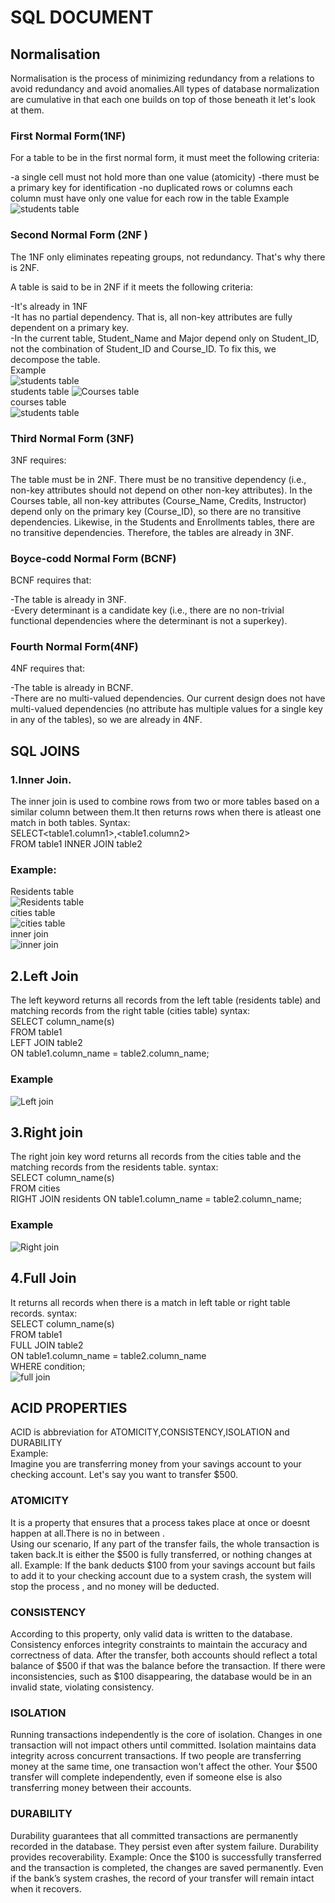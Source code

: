 # SQL DOCUMENT
##  Normalisation
Normalisation is the process of minimizing redundancy from a relations to avoid redundancy and avoid anomalies.All types of database normalization are cumulative in that each one builds on top of those beneath it
  let's look at them.
### First Normal Form(1NF)  
  For a table to be in the first normal form, it must meet the following criteria:

-a single cell must not hold more than one value (atomicity)
-there must be a primary key for identification 
-no duplicated rows or columns
each column must have only one value for each row in the table
Example  
![students table](images/1nf.PNG)
### Second Normal Form (2NF )
The 1NF only eliminates repeating groups, not redundancy. That's why there is 2NF.

A table is said to be in 2NF if it meets the following criteria:  

-It's already in 1NF  
-It has no partial dependency. That is, all non-key attributes are fully dependent on a primary key.  
-In the current table, Student_Name and Major depend only on Student_ID, not the combination of Student_ID and Course_ID. To fix this, we decompose the table.  
Example  
![students table](images/students%202.PNG)   
students table 
![Courses table](images/courses.PNG)  
courses table  
![students table](images/enrollments.PNG)

### Third Normal Form (3NF)  
3NF requires:  

The table must be in 2NF.
There must be no transitive dependency (i.e., non-key attributes should not depend on other non-key attributes).
In the Courses table, all non-key attributes (Course_Name, Credits, Instructor) depend only on the primary key (Course_ID), so there are no transitive dependencies. Likewise, in the Students and Enrollments tables, there are no transitive dependencies. Therefore, the tables are already in 3NF.
### Boyce-codd Normal Form (BCNF)  
BCNF requires that:

-The table is already in 3NF.  
-Every determinant is a candidate key (i.e., there are no non-trivial functional dependencies where the determinant is not a superkey).  
### Fourth Normal   Form(4NF)  
4NF requires that:

-The table is already in BCNF.  
-There are no multi-valued dependencies.
Our current design does not have multi-valued dependencies (no attribute has multiple values for a single key in any of the tables), so we are already in 4NF.




## SQL JOINS
### 1.Inner Join.
The inner join is used to combine rows from two or more tables based on a similar column between them.It then returns rows when there is atleast one match in both tables.
Syntax:  
SELECT<table1.column1>,<table1.column2>  
FROM table1 INNER JOIN table2    

### Example:
Residents table  
![Residents table](images/residents-table.PNG)  
cities table  
![cities table](images/cities%20table.PNG)  
inner join    
![inner join](images/inner%20join.PNG)

## 2.Left Join  
The left keyword returns all records from the left table (residents table) and matching records from the right table (cities table)
syntax:  
SELECT column_name(s)  
FROM table1  
LEFT JOIN table2  
ON table1.column_name = table2.column_name;
### Example

![Left join](images/Left%20join.PNG)
## 3.Right join
The right join key word returns all records from the cities table and the matching records from the residents table.
syntax:  
SELECT column_name(s)  
FROM cities  
RIGHT JOIN residents
ON table1.column_name = table2.column_name;
 ### Example
 ![Right join](images/Right%20join.PNG)
## 4.Full Join  
It returns all records when there is a match in left table or right table records.
syntax:  
SELECT column_name(s)  
FROM table1  
FULL JOIN table2  
ON table1.column_name = table2.column_name  
WHERE condition;  
![full join](images/full%20join.PNG)
## ACID PROPERTIES
ACID is abbreviation for ATOMICITY,CONSISTENCY,ISOLATION and DURABILITY  
  Example:  
Imagine you are transferring money from your savings account to your checking account. Let's say you want to transfer $500.

### ATOMICITY

It is a property that ensures that a process takes place at once or doesnt happen at all.There is no in between .  
Using our scenario, If any part of the transfer fails, the whole transaction is taken back.It is either the $500 is fully transferred, or nothing changes at all.
Example: If the bank deducts $100 from your savings account but fails to add it to your checking account due to a system crash, the system will stop the process , and no money will be deducted.
### CONSISTENCY
According to this property, only valid data is written to the database. Consistency enforces integrity constraints to maintain the accuracy and correctness of data.
After the transfer, both accounts should reflect a total balance of $500 if that was the balance before the transaction. If there were inconsistencies, such as $100 disappearing, the database would be in an invalid state, violating consistency.

### ISOLATION
Running transactions independently is the core of isolation. Changes in one transaction will not impact others until committed. Isolation maintains data integrity across concurrent transactions. 
If two people are transferring money at the same time, one transaction won't affect the other. Your $500 transfer will complete independently, even if someone else is also transferring money between their accounts.
### DURABILITY
Durability guarantees that all committed transactions are permanently recorded in the database. They persist even after system failure. Durability provides recoverability.
Example: Once the $100 is successfully transferred and the transaction is completed, the changes are saved permanently. Even if the bank’s system crashes, the record of your transfer will remain intact when it recovers.